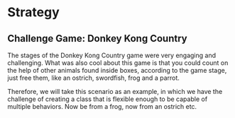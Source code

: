 # Strategy
## Challenge Game: Donkey Kong Country

The stages of the Donkey Kong Country game were very engaging and challenging. 
What was also cool about this game is that you could count on the help of other 
animals found inside boxes, according to the game stage, just free them, like an
ostrich, swordfish, frog and a parrot.

Therefore, we will take this scenario as an example, in which we have the 
challenge of creating a class that is flexible enough to be capable of multiple 
behaviors. Now be from a frog, now from an ostrich etc.
